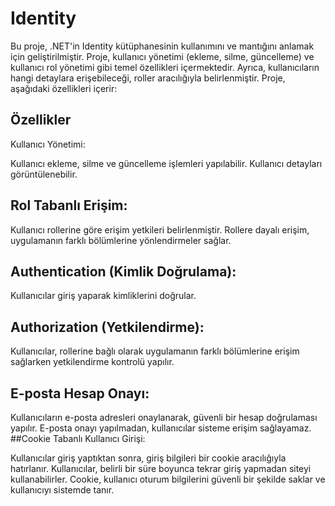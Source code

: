 # Identity
Bu proje, .NET'in Identity kütüphanesinin kullanımını ve mantığını anlamak için geliştirilmiştir. Proje, kullanıcı yönetimi (ekleme, silme, güncelleme) ve kullanıcı rol yönetimi gibi temel özellikleri içermektedir. Ayrıca, kullanıcıların hangi detaylara erişebileceği, roller aracılığıyla belirlenmiştir. Proje, aşağıdaki özellikleri içerir:

## Özellikler
Kullanıcı Yönetimi:

Kullanıcı ekleme, silme ve güncelleme işlemleri yapılabilir.
Kullanıcı detayları görüntülenebilir.
## Rol Tabanlı Erişim:

Kullanıcı rollerine göre erişim yetkileri belirlenmiştir.
Rollere dayalı erişim, uygulamanın farklı bölümlerine yönlendirmeler sağlar.
## Authentication (Kimlik Doğrulama):

Kullanıcılar giriş yaparak kimliklerini doğrular.
## Authorization (Yetkilendirme):

Kullanıcılar, rollerine bağlı olarak uygulamanın farklı bölümlerine erişim sağlarken yetkilendirme kontrolü yapılır.
## E-posta Hesap Onayı:

Kullanıcıların e-posta adresleri onaylanarak, güvenli bir hesap doğrulaması yapılır.
E-posta onayı yapılmadan, kullanıcılar sisteme erişim sağlayamaz.
##Cookie Tabanlı Kullanıcı Girişi:

Kullanıcılar giriş yaptıktan sonra, giriş bilgileri bir cookie aracılığıyla hatırlanır.
Kullanıcılar, belirli bir süre boyunca tekrar giriş yapmadan siteyi kullanabilirler.
Cookie, kullanıcı oturum bilgilerini güvenli bir şekilde saklar ve kullanıcıyı sistemde tanır.
